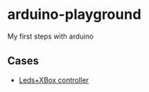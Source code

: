 # arduino-playground
My first steps with arduino

## Cases

* [Leds+XBox controller](https://github.com/ertrzyiks/arduino-playground/tree/master/leds-xbox)
